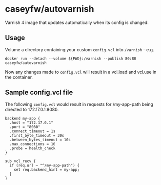 # caseyfw/autovarnish

Varnish 4 image that updates automatically when its config is changed.

## Usage

Volume a directory containing your custom `config.vcl` into `/varnish` - e.g.

```
docker run --detach --volume ${PWD}:/varnish --publish 80:80 caseyfw/autovarnish
```

Now any changes made to `config.vcl` will result in a vcl.load and vcl.use in
the container.

## Sample config.vcl file

The following `config.vcl` would result in requests for /my-app-path being
directed to 172.17.0.1:8080.

```
backend my-app {
  .host = "172.17.0.1"
  .port = "8080"
  .connect_timeout = 1s
  .first_byte_timeout = 30s
  .between_bytes_timeout = 10s
  .max_connections = 10
  .probe = health_check
}

sub vcl_recv {
  if (req.url ~ "^/my-app-path") {
    set req.backend_hint = my-app;
  }
}
```
